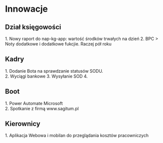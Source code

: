# Innowacje

<h2>Dział księgowości</h2>
1. Nowy raport do nap-kg-app: wartość środków trwałych na dzień 
2. BPC > Noty dodatkowe i dodatkowe fukcjie. Raczej pół roku 

<h2>Kadry</h2>
1. Dodanie Bota na sprawdzanie statusów SODU. <br>
2. Wyciągi bankowe
3. Wysyłanie SOD
4. 


<h2>Boot</h2> 
1. Power Automate Microsoft <br>
2. Spotkanie z firmą  www.sagitum.pl

<h2>Kierownicy</h2>
1. Aplikacja Webowa i mobilan do przeglądania kosztów pracowniczych 


